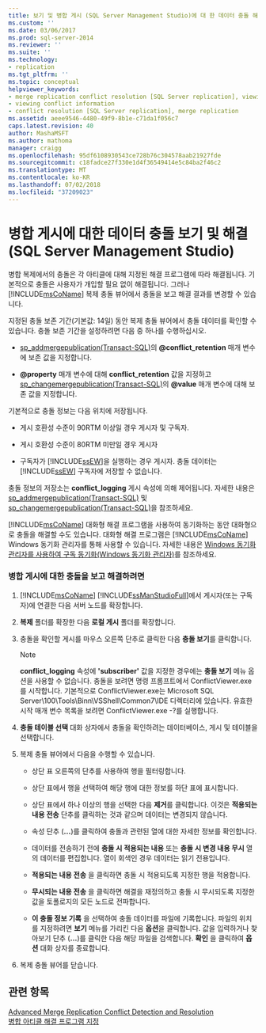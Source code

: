 ```yaml
---
title: 보기 및 병합 게시 (SQL Server Management Studio)에 대 한 데이터 충돌 해결 | Microsoft Docs
ms.custom: ''
ms.date: 03/06/2017
ms.prod: sql-server-2014
ms.reviewer: ''
ms.suite: ''
ms.technology:
- replication
ms.tgt_pltfrm: ''
ms.topic: conceptual
helpviewer_keywords:
- merge replication conflict resolution [SQL Server replication], viewing conflicts
- viewing conflict information
- conflict resolution [SQL Server replication], merge replication
ms.assetid: aeee9546-4480-49f9-8b1e-c71da1f056c7
caps.latest.revision: 40
author: MashaMSFT
ms.author: mathoma
manager: craigg
ms.openlocfilehash: 95df6108930543ce728b76c304578aab21927fde
ms.sourcegitcommit: c18fadce27f330e1d4f36549414e5c84ba2f46c2
ms.translationtype: MT
ms.contentlocale: ko-KR
ms.lasthandoff: 07/02/2018
ms.locfileid: "37209023"
---
```

# <a name="view-and-resolve-data-conflicts-for-merge-publications-sql-server-management-studio"></a>병합 게시에 대한 데이터 충돌 보기 및 해결(SQL Server Management Studio)
  병합 복제에서의 충돌은 각 아티클에 대해 지정된 해결 프로그램에 따라 해결됩니다. 기본적으로 충돌은 사용자가 개입할 필요 없이 해결됩니다. 그러나 [!INCLUDE[msCoName](../../includes/msconame-md.md)] 복제 충돌 뷰어에서 충돌을 보고 해결 결과를 변경할 수 있습니다.  
  
 지정된 충돌 보존 기간(기본값: 14일) 동안 복제 충돌 뷰어에서 충돌 데이터를 확인할 수 있습니다. 충돌 보존 기간을 설정하려면 다음 중 하나를 수행하십시오.  
  
-   [sp_addmergepublication&#40;Transact-SQL&#41;](/sql/relational-databases/system-stored-procedures/sp-addmergepublication-transact-sql)의 **@conflict_retention** 매개 변수에 보존 값을 지정합니다.  
  
-   **@property** 매개 변수에 대해 **conflict_retention** 값을 지정하고 [sp_changemergepublication&#40;Transact-SQL&#41;](/sql/relational-databases/system-stored-procedures/sp-changemergepublication-transact-sql)의 **@value** 매개 변수에 대해 보존 값을 지정합니다.  
  
 기본적으로 충돌 정보는 다음 위치에 저장됩니다.  
  
-   게시 호환성 수준이 90RTM 이상일 경우 게시자 및 구독자.  
  
-   게시 호환성 수준이 80RTM 미만일 경우 게시자  
  
-   구독자가 [!INCLUDE[ssEW](../../includes/ssew-md.md)]을 실행하는 경우 게시자. 충돌 데이터는 [!INCLUDE[ssEW](../../includes/ssew-md.md)] 구독자에 저장할 수 없습니다.  
  
 충돌 정보의 저장소는 **conflict_logging** 게시 속성에 의해 제어됩니다. 자세한 내용은 [sp_addmergepublication&#40;Transact-SQL&#41;](/sql/relational-databases/system-stored-procedures/sp-addmergepublication-transact-sql) 및 [sp_changemergepublication&#40;Transact-SQL&#41;](/sql/relational-databases/system-stored-procedures/sp-changemergepublication-transact-sql)을 참조하세요.  
  
 [!INCLUDE[msCoName](../../includes/msconame-md.md)] 대화형 해결 프로그램을 사용하여 동기화하는 동안 대화형으로 충돌을 해결할 수도 있습니다. 대화형 해결 프로그램은 [!INCLUDE[msCoName](../../includes/msconame-md.md)] Windows 동기화 관리자를 통해 사용할 수 있습니다. 자세한 내용은 [Windows 동기화 관리자를 사용하여 구독 동기화&#40;Windows 동기화 관리자&#41;](synchronize-a-subscription-using-windows-synchronization-manager.md)를 참조하세요.  
  
### <a name="to-view-and-resolve-conflicts-for-merge-publications"></a>병합 게시에 대한 충돌을 보고 해결하려면  
  
1.  [!INCLUDE[msCoName](../../includes/msconame-md.md)] [!INCLUDE[ssManStudioFull](../../includes/ssmanstudiofull-md.md)]에서 게시자(또는 구독자)에 연결한 다음 서버 노드를 확장합니다.  
  
2.  **복제** 폴더를 확장한 다음 **로컬 게시** 폴더를 확장합니다.  
  
3.  충돌을 확인할 게시를 마우스 오른쪽 단추로 클릭한 다음 **충돌 보기**를 클릭합니다.  
  
    > [!NOTE]  
    >  **conflict_logging** 속성에 **'subscriber'** 값을 지정한 경우에는 **충돌 보기** 메뉴 옵션을 사용할 수 없습니다. 충돌을 보려면 명령 프롬프트에서 ConflictViewer.exe를 시작합니다. 기본적으로 ConflictViewer.exe는 Microsoft SQL Server\100\Tools\Binn\VSShell\Common7\IDE 디렉터리에 있습니다. 유효한 시작 매개 변수 목록을 보려면 ConflictViewer.exe -?를 실행합니다.  
  
4.  **충돌 테이블 선택** 대화 상자에서 충돌을 확인하려는 데이터베이스, 게시 및 테이블을 선택합니다.  
  
5.  복제 충돌 뷰어에서 다음을 수행할 수 있습니다.  
  
    -   상단 표 오른쪽의 단추를 사용하여 행을 필터링합니다.  
  
    -   상단 표에서 행을 선택하여 해당 행에 대한 정보를 하단 표에 표시합니다.  
  
    -   상단 표에서 하나 이상의 행을 선택한 다음 **제거**를 클릭합니다. 이것은 **적용되는 내용 전송** 단추를 클릭하는 것과 같으며 데이터는 변경되지 않습니다.  
  
    -   속성 단추 (**...**)를 클릭하여 충돌과 관련된 열에 대한 자세한 정보를 확인합니다.  
  
    -   데이터를 전송하기 전에 **충돌 시 적용되는 내용** 또는 **충돌 시 변경 내용 무시** 열의 데이터를 편집합니다. 열이 회색인 경우 데이터는 읽기 전용입니다.  
  
    -   **적용되는 내용 전송** 을 클릭하면 충돌 시 적용되도록 지정한 행을 적용합니다.  
  
    -   **무시되는 내용 전송** 을 클릭하면 해결을 재정의하고 충돌 시 무시되도록 지정한 값을 토폴로지의 모든 노드로 전파합니다.  
  
    -   **이 충돌 정보 기록** 을 선택하여 충돌 데이터를 파일에 기록합니다. 파일의 위치를 지정하려면 **보기** 메뉴를 가리킨 다음 **옵션**을 클릭합니다. 값을 입력하거나 찾아보기 단추 (**...**)를 클릭한 다음 해당 파일을 검색합니다. **확인** 을 클릭하여 **옵션** 대화 상자를 종료합니다.  
  
6.  복제 충돌 뷰어를 닫습니다.  
  
## <a name="see-also"></a>관련 항목  
 [Advanced Merge Replication Conflict Detection and Resolution](merge/advanced-merge-replication-conflict-detection-and-resolution.md)   
 [병합 아티클 해결 프로그램 지정](publish/specify-a-merge-article-resolver.md)  
  
  
